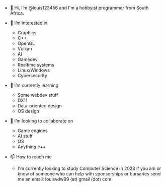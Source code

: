 - 👋 Hi, I’m @louis123456 and I'm a hobbyist programmer from South Africa. 

- 👀 I’m interested in 
  - Graphics
  - C++
  - OpenGL
  - Vulkan
  - AI
  - Gamedev
  - Realtime systems
  - Linux/Windows
  - Cybersecurity
- 🌱 I’m currently learning 
  - Some webdev stuff
  - DX11
  - Data-oriented design
  - OS design
- 💞️ I’m looking to collaborate on
  - Game engines
  - AI stuff
  - OS
  - Anything c++
- 📫 How to reach me
  - I'm currently looking to study Computer Science in 2023 if you am or know of someone who can help with sponsorships or bursaries send me an email: louisvdw99 (at) gmail (dot) com

<!---
louis123456/louis123456 is a ✨ special ✨ repository because its `README.md` (this file) appears on your GitHub profile.
You can click the Preview link to take a look at your changes.
--->
